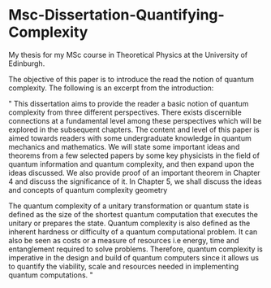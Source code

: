 # Msc-Dissertation-Quantifying-Complexity

My thesis for my MSc course in Theoretical Physics at the University of Edinburgh.

The objective of this paper is to introduce the read the notion of quantum complexity. 
The following is an excerpt from the introduction:

"
This dissertation aims to provide the reader a basic notion of quantum complexity from
three different perspectives. There exists discernible connections at a fundamental level
among these perspectives which will be explored in the subsequent chapters. The content
and level of this paper is aimed towards readers with some undergraduate knowledge in
quantum mechanics and mathematics. We will state some important ideas and theorems
from a few selected papers by some key physicists in the field of quantum information
and quantum complexity, and then expand upon the ideas discussed. We also provide
proof of an important theorem in Chapter 4 and discuss the significance of it. In Chapter
5, we shall discuss the ideas and concepts of quantum complexity geometry

The quantum complexity of a unitary transformation or quantum state is defined as the
size of the shortest quantum computation that executes the unitary or prepares the state.
Quantum complexity is also defined as the inherent hardness or difficulty of a quantum
computational problem. It can also be seen as costs or a measure of resources i.e energy,
time and entanglement required to solve problems. Therefore, quantum complexity is
imperative in the design and build of quantum computers since it allows us to quantify
the viability, scale and resources needed in implementing quantum computations.
"
